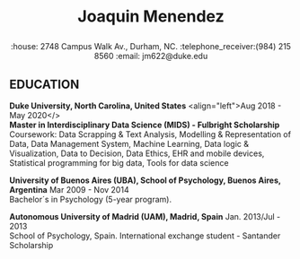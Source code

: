 <h1><p align="center">Joaquin Menendez</p></h1>
<p align="center">:house: 2748 Campus Walk Av., Durham, NC. :telephone_receiver:(984) 215 8560 :email: jm622@duke.edu </p>

<h2>EDUCATION</h2>

<b>Duke University, North Carolina, United States</b> <align="left">Aug 2018 - May 2020</><br>
<b>Master in Interdisciplinary Data Science (MIDS) - Fulbright Scholarship</b><br>
Coursework: Data Scrapping & Text Analysis, Modelling & Representation of Data, 
Data Management System, Machine Learning, Data logic & Visualization, Data to Decision, Data Ethics, EHR and mobile devices, Statistical programming for big data, Tools for data science <br>	
		
<b>University of Buenos Aires (UBA), School of Psychology, Buenos Aires, Argentina</b> <left>Mar 2009 - Nov 2014</left><br>
Bachelor´s in Psychology (5-year program).			

<b>Autonomous University of Madrid (UAM), Madrid, Spain</b> <left>Jan. 2013/Jul - 2013</left> <br>
School of Psychology, Spain. International exchange student - Santander Scholarship 




